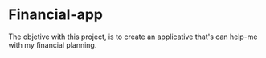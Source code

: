 # Financial-app

The objetive with this project, is to create an applicative that's can help-me with my financial planning.
